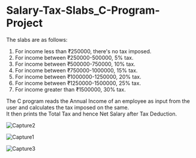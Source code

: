 # Salary-Tax-Slabs_C-Program-Project
The slabs are as follows:
   1. For income less than ₹250000, there's no tax imposed.
   2. For income between ₹250000-500000, 5% tax.
   3. For income between ₹500000-750000, 10% tax.
   4. For income between ₹750000-1000000, 15% tax.
   5. For income between ₹1000000-1250000, 20% tax.
   6. For income between ₹1250000-1500000, 25% tax.
   7. For income greater than ₹1500000, 30% tax.

The C program reads the Annual Income of an employee as input from the user and calculates the tax imposed on the same.  
It then prints the Total Tax and hence Net Salary after Tax Deduction.    

![Capture2](https://user-images.githubusercontent.com/103752092/164537226-932130bd-d137-459e-91c8-8d1c637908eb.jpg)  

![Capture1](https://user-images.githubusercontent.com/103752092/164537232-c321226d-2045-4e4c-bd3c-5fdd2a428e47.jpg)  

![Capture3](https://user-images.githubusercontent.com/103752092/164537238-fa4971ad-905d-4409-bf6c-b7090a38cee8.jpg)
